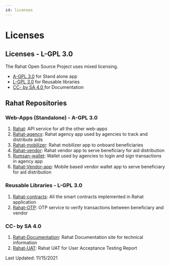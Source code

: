 ```yaml
---
id: licenses
---
```


# Licenses

## Licenses - L-GPL 3.0

The Rahat Open Source Project uses mixed licensing.

- [A-GPL 3.0](<https://tldrlegal.com/license/gnu-lesser-general-public-license-v3-(lgpl-3)>) for Stand alone app
- [L-GPL 3.0](<https://tldrlegal.com/license/gnu-general-public-license-v3-(gpl-3)>) for Reusable libraries
- [CC- by SA 4.0 ](https://creativecommons.org/licenses/by-sa/4.0/)for Documentation

## Rahat Repositories

### Web-Apps (Standalone) - A-GPL 3.0

1. [Rahat](https://github.com/esatya/rahat): API service for all the other web-apps
1. [Rahat-agency](https://github.com/esatya/rahat-agency): Rahat agency app used by agencies to track and distribute aids
1. [Rahat-mobilizer](https://github.com/esatya/rahat-mobilizer): Rahat mobilizer app to onboard beneficiaries
1. [Rahat-vendor](https://github.com/esatya/rahat-vendor): Rahat vendor app to serve beneficiary for aid distribution
1. [Rumsan-wallet](https://github.com/rumsan/wallet): Wallet used by agencies to login and sign transactions in agency app
1. [Rahat-Vendor-app](https://github.com/esatya/rahat-vendor-app): Mobile based vendor wallet app to serve beneficiary for aid distribution

### Reusable Libraries - L-GPL 3.0

1. [Rahat-contracts](https://github.com/esatya/rahat-contracts): All the smart contracts implemented in Rahat application
1. [Rahat-OTP](https://github.com/esatya/rahat-otp): OTP service to verify transactions between beneficiary and vendor

### CC- by SA 4.0

1. [Rahat-Documentation](https://github.com/esatya/rahat-documentation): Rahat Documentation site for technical information
1. [Rahat-UAT](https://github.com/esatya/rahat-uat): Rahat UAT for User Acceptance Testing Report

Last Updated: 11/15/2021
